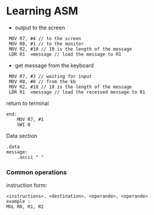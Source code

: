 # Learning ASM

* output to the screen

```
 MOV R7, #4 // to the screen
 MOV R0, #1 // to the monitor
 MOV R2, #10 // 10 is the length of the message
 LDR R1  =message // load the message to R1
```

* get message from the keyboard

```
 MOV R7, #3 // waiting for input
 MOV R0, #0 // from the kb
 MOV R2, #10 // 10 is the length of the message
 LDR R1  =message // load the received message to R1
```

return to terminal
```
end:
	MOV R7, #1
	SWI 0
```


Data section
```
.data
message:
	.ascii " "
```

### Common operations

instruction form:
```
<instructions>, <destination>, <operande>, <operande>
example :
MUL R0, R1, R2
```
